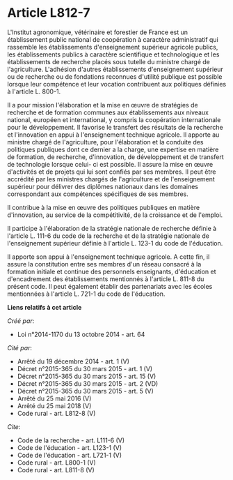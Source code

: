 # Article L812-7

L'Institut agronomique, vétérinaire et forestier de France est un établissement public national de coopération à caractère
administratif qui rassemble les établissements d'enseignement supérieur agricole publics, les établissements publics à
caractère scientifique et technologique et les établissements de recherche placés sous tutelle du ministre chargé de
l'agriculture. L'adhésion d'autres établissements d'enseignement supérieur ou de recherche ou de fondations reconnues
d'utilité publique est possible lorsque leur compétence et leur vocation contribuent aux politiques définies à l'article L.
800-1. 

Il a pour mission l'élaboration et la mise en œuvre de stratégies de recherche et de formation communes aux établissements
aux niveaux national, européen et international, y compris la coopération internationale pour le développement. Il favorise
le transfert des résultats de la recherche et l'innovation en appui à l'enseignement technique agricole. Il apporte au
ministre chargé de l'agriculture, pour l'élaboration et la conduite des politiques publiques dont ce dernier a la charge, une
expertise en matière de formation, de recherche, d'innovation, de développement et de transfert de technologie lorsque celui-
ci est possible. Il assure la mise en œuvre d'activités et de projets qui lui sont confiés par ses membres. Il peut être
accrédité par les ministres chargés de l'agriculture et de l'enseignement supérieur pour délivrer des diplômes nationaux dans
les domaines correspondant aux compétences spécifiques de ses membres. 

Il contribue à la mise en œuvre des politiques publiques en matière d'innovation, au service de la compétitivité, de la
croissance et de l'emploi. 

Il participe à l'élaboration de la stratégie nationale de recherche définie à l'article L. 111-6 du code de la recherche et
de la stratégie nationale de l'enseignement supérieur définie à l'article L. 123-1 du code de l'éducation. 

Il apporte son appui à l'enseignement technique agricole. A cette fin, il assure la constitution entre ses membres d'un
réseau consacré à la formation initiale et continue des personnels enseignants, d'éducation et d'encadrement des
établissements mentionnés à l'article L. 811-8 du présent code. Il peut également établir des partenariats avec les écoles
mentionnées à l'article L. 721-1 du code de l'éducation.

**Liens relatifs à cet article**

_Créé par_:

  - Loi n°2014-1170 du 13 octobre 2014 - art. 64

_Cité par_:

  - Arrêté du 19 décembre 2014 - art. 1 (V)
  - Décret n°2015-365 du 30 mars 2015 - art. 1 (V)
  - Décret n°2015-365 du 30 mars 2015 - art. 15 (V)
  - Décret n°2015-365 du 30 mars 2015 - art. 2 (VD)
  - Décret n°2015-365 du 30 mars 2015 - art. 5 (V)
  - Arrêté du 25 mai 2016 (V)
  - Arrêté du 25 mai 2018 (V)
  - Code rural - art. L812-8 (V)

_Cite_:

  - Code de la recherche - art. L111-6 (V)
  - Code de l'éducation - art. L123-1 (V)
  - Code de l'éducation - art. L721-1 (V)
  - Code rural - art. L800-1 (V)
  - Code rural - art. L811-8 (V)
